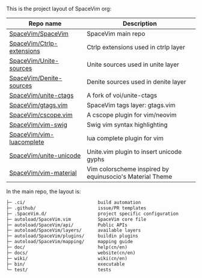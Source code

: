 This is the project layout of SpaceVim org:

| Repo name                                                                 | Description                                              |
| ------------------------------------------------------------------------- | -------------------------------------------------------- |
| [SpaceVim/SpaceVim](https://github.com/SpaceVim/SpaceVim)                 | SpaceVim main repo                                       |
| [SpaceVim/Ctrlp-extensions](https://github.com/SpaceVim/Ctrlp-extensions) | Ctrlp extensions used in ctrlp layer                     |
| [SpaceVim/Unite-sources](https://github.com/SpaceVim/Unite-sources)       | Unite sources used in unite layer                        |
| [SpaceVim/Denite-sources](https://github.com/SpaceVim/Denite-sources)     | Denite sources used in denite layer                      |
| [SpaceVim/unite-ctags](https://github.com/SpaceVim/unite-ctags)           | A fork of voi/unite-ctags                                |
| [SpaceVim/gtags.vim](https://github.com/SpaceVim/gtags.vim)               | SpaceVim tags layer: gtags.vim                           |
| [SpaceVim/cscope.vim](https://github.com/SpaceVim/cscope.vim)             | A cscope plugin for vim/neovim                           |
| [SpaceVim/vim-swig](https://github.com/SpaceVim/vim-swig)                 | Swig vim syntax highlighting                             |
| [SpaceVim/vim-luacomplete](https://github.com/SpaceVim/vim-luacomplete)   | lua complete plugin for vim                              |
| [SpaceVim/unite-unicode](https://github.com/SpaceVim/unite-unicode)       | Unite.vim plugin to insert unicode gyphs                 |
| [SpaceVim/vim-material](https://github.com/SpaceVim/vim-material)         | Vim colorscheme inspired by equinusocio's Material Theme |

In the main repo, the layout is:

```txt
├─ .ci/                           build automation
├─ .github/                       issue/PR templates
├─ .SpaceVim.d/                   project specific configuration
├─ autoload/SpaceVim.vim          SpaceVim core file
├─ autoload/SpaceVim/api/         Public APIs
├─ autoload/SpaceVim/layers/      available layers
├─ autoload/SpaceVim/plugins/     buildin plugins
├─ autoload/SpaceVim/mapping/     mapping guide
├─ doc/                           help(cn/en)
├─ docs/                          website(cn/en)
├─ wiki/                          wiki(cn/en)
├─ bin/                           executable
└─ test/                          tests
```
